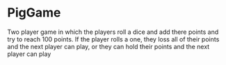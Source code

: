 # PigGame

Two player game in which the players roll a dice and add there points and try to reach 100 points. If the player rolls a one, they loss all of their points and the next player can play, or they can hold their points and the next player can play